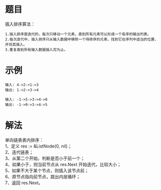 # 题目
插入排序算法：

    1.插入排序是迭代的，每次只移动一个元素，直到所有元素可以形成一个有序的输出列表。
    2.每次迭代中，插入排序只从输入数据中移除一个待排序的元素，找到它在序列中适当的位置，并将其插入。
    3.重复直到所有输入数据插入完为止。
    
# 示例
```
输入: 4->2->1->3
输出: 1->2->3->4

输入: -1->5->3->4->0
输出: -1->0->3->4->5
```

# 解法
单向链表表内排序：  
1、定义 res := &ListNode{0, nil}；  
2、迭代链表；  
3、从第二个开始，判断是否小于前一个；  
4、如果小于，则当前节点从 res.Next 开始迭代，比较大小；  
5、如果不大于某个节点，则插入该节点前；  
6、原节点指向前节点，跳出内层循环；  
7、返回 res.Next。